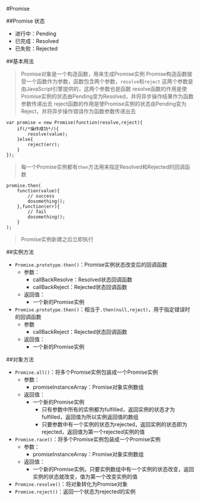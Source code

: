 #Promise

##Promise 状态
+ 进行中：Pending
+ 已完成：Resolved
+ 已失败：Rejected


##基本用法
> Promise对象是一个构造函数，用来生成Promise实例
> Promise构造函数接受一个函数作为参数，函数包含两个参数，`resolve`和`reject`
> 这两个参数是由JavaScript引擎提供的，这两个参数也是函数
> resolve函数的作用是使Promise实例的状态由Pending变为Resolved，并将异步操作结果作为函数参数传递出去
> reject函数的作用是使Promise实例的状态由Pending变为Reject，并将异步操作错误作为函数参数传递出去

	var promise = new Promise(function(resolve,reject){
		if(/*操作成功*/){
			resolve(value);
		}else{
			reject(err);
		}
	});

> 每一个Promise实例都有`then`方法用来指定Resolved和Rejected的回调函数

	promise.then(
		function(value){
			// success
			dosomething();
		},function(err){
			// fail
			dosomething();
		}
	);

> Promise实例新建之后立即执行


##实例方法
+ `Promise.prototype.then()`：Promise实例状态改变后的回调函数
	* 参数：
		- callBackResolve：Resolved状态回调函数
		- callBackReject：Rejected状态回调函数
	* 返回值：
		- 一个新的Promise实例
+ `Promise.prototype.then()`：相当于`.then(null,reject)`，用于指定错误时的回调函数
	* 参数
		- callBackReject：Rejected状态回调函数
	* 返回值：
		- 一个新的Promise实例

##对象方法
+ `Promise.all()`：将多个Promise实例包装成一个Promise实例
	* 参数：
		- promiseInstanceArray：Promise对象实例数组
	* 返回值：
		- 一个新的Promise实例
			+ 只有参数中所有的实例都为fulfilled，返回实例的状态才为fulfilled，返回值为所以实例返回值的数组
			+ 只要参数中有一个实例的状态为rejected，返回实例的状态即为rejected，返回值为第一个rejected实例的值
+ `Promise.race()`：将多个Promise实例包装成一个Promise实例
	* 参数：
		- promiseInstanceArray：Promise对象实例数组
	* 返回值：
		- 一个新的Promise实例，只要实例数组中有一个实例的状态改变，返回实例的状态就改变，值为第一个改变实例的值
+ `Promise.resolve()`：将对象转化为Promise对象
+ `Promise.reject()`：返回一个状态为rejected的实例
	


























